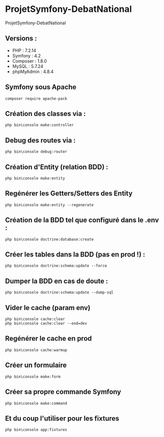 # ProjetSymfony-DebatNational
ProjetSymfony-DebatNational

## Versions :
- PHP : 7.2.14
- Symfony : 4.2
- Composer : 1.8.0
- MySQL : 5.7.24
- phpMyAdmin : 4.8.4

## Symfony sous Apache
```composer
composer require apache-pack
```

## Création des classes via :
```symfony
php bin\console make:controller
```

## Debug des routes via :
```symfony
php bin\console debug:router
```

## Création d'Entity (relation BDD) :
```symfony
php bin\console make:entity
```

## Regénérer les Getters/Setters des Entity
```symfony
php bin\console make:entity --regenerate
```

## Création de la BDD tel que configuré dans le .env :
```symfony
php bin\console doctrine:database:create
```

## Créer les tables dans la BDD (pas en prod !) :
```symfony
php bin\console doctrine:schema:update --force
```

## Dumper la BDD en cas de doute :
```symfony
php bin\console doctrine:schema:update --dump-sql
```

## Vider le cache (param env)
```symfony
php bin\console cache:clear
php bin\console cache:clear --end=dev
```

## Regénérer le cache en prod
```symfony
php bin\console cache:warmup
```

## Créer un formulaire
```symfony
php bin\console make:form
```

## Créer sa propre commande Symfony
```symfony
php bin\console make:command
```

## Et du coup l'utiliser pour les fixtures
```symfony
php bin\console app:fixtures
```